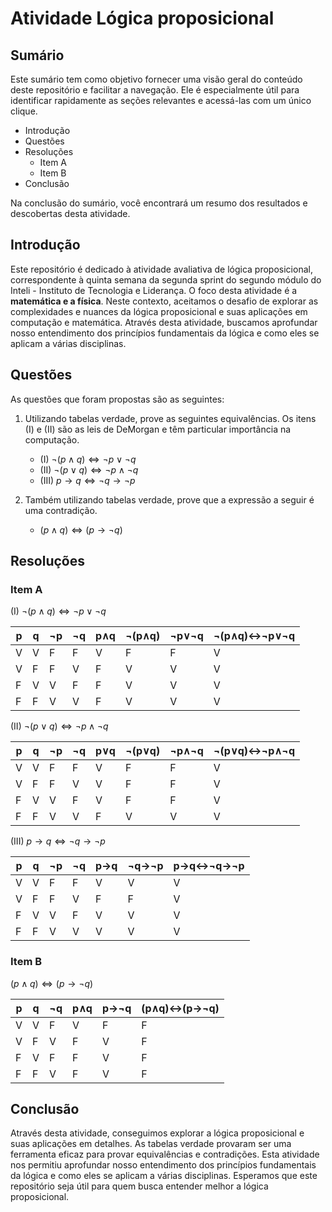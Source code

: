 # Atividade Lógica proposicional

## Sumário

Este sumário tem como objetivo fornecer uma visão geral do conteúdo deste repositório e facilitar a navegação. Ele é especialmente útil para identificar rapidamente as seções relevantes e acessá-las com um único clique.

- Introdução
- Questões
- Resoluções
    - Item A
    - Item B
- Conclusão

Na conclusão do sumário, você encontrará um resumo dos resultados e descobertas desta atividade.

## Introdução

Este repositório é dedicado à atividade avaliativa de lógica proposicional, correspondente à quinta semana da segunda sprint do segundo módulo do Inteli - Instituto de Tecnologia e Liderança. O foco desta atividade é a **matemática e a física**. Neste contexto, aceitamos o desafio de explorar as complexidades e nuances da lógica proposicional e suas aplicações em computação e matemática. Através desta atividade, buscamos aprofundar nosso entendimento dos princípios fundamentais da lógica e como eles se aplicam a várias disciplinas.

## Questões

As questões que foram propostas são as seguintes:

1. Utilizando tabelas verdade, prove as seguintes equivalências. Os itens (I) e (II) são as leis de DeMorgan e têm particular importância na computação.
    - (I) $\neg (p \land q) \Leftrightarrow \neg p \lor \neg q$  
    - (II) $\neg (p \lor q) \Leftrightarrow \neg p \land \neg q$ 
    - (III) $p \rightarrow q \Leftrightarrow \neg q \rightarrow \neg p$ 

2. Também utilizando tabelas verdade, prove que a expressão a seguir é uma contradição.
    - $(p \land q) \Leftrightarrow (p \rightarrow \neg q)$

## Resoluções

### Item A

(I) $\neg (p \land q) \Leftrightarrow \neg p \lor \neg q$

| p | q | ¬p | ¬q | p∧q | ¬(p∧q) | ¬p∨¬q | ¬(p∧q)↔¬p∨¬q |
|---|---|----|----|-----|--------|-------|-------------|
| V | V | F  | F  | V   | F      | F     | V           |
| V | F | F  | V  | F   | V      | V     | V           |
| F | V | V  | F  | F   | V      | V     | V           |
| F | F | V  | V  | F   | V      | V     | V           |

(II) $\neg (p \lor q) \Leftrightarrow \neg p \land \neg q$

| p | q | ¬p | ¬q | p∨q | ¬(p∨q) | ¬p∧¬q | ¬(p∨q)↔¬p∧¬q |
|---|---|----|----|-----|--------|-------|-------------|
| V | V | F  | F  | V   | F      | F     | V           |
| V | F | F  | V  | V   | F      | F     | V           |
| F | V | V  | F  | V   | F      | F     | V           |
| F | F | V  | V  | F   | V      | V     | V           |

(III) $p \rightarrow q \Leftrightarrow \neg q \rightarrow \neg p$

| p | q | ¬p | ¬q | p→q | ¬q→¬p | p→q↔¬q→¬p |
|---|---|----|----|-----|-------|-----------|
| V | V | F  | F  | V   | V     | V         |
| V | F | F  | V  | F   | F     | V         |
| F | V | V  | F  | V   | V     | V         |
| F | F | V  | V  | V   | V     | V         |

### Item B

$(p \land q) \Leftrightarrow (p \rightarrow \neg q)$

| p | q | ¬q | p∧q | p→¬q | (p∧q)↔(p→¬q) |
|---|---|----|-----|------|-------------|
| V | V | F  | V   | F    | F           |
| V | F | V  | F   | V    | F           |
| F | V | F  | F   | V    | F           |
| F | F | V  | F   | V    | F           |

## Conclusão

Através desta atividade, conseguimos explorar a lógica proposicional e suas aplicações em detalhes. As tabelas verdade provaram ser uma ferramenta eficaz para provar equivalências e contradições. Esta atividade nos permitiu aprofundar nosso entendimento dos princípios fundamentais da lógica e como eles se aplicam a várias disciplinas. Esperamos que este repositório seja útil para quem busca entender melhor a lógica proposicional.
